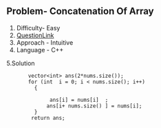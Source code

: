 ## Problem- Concatenation Of Array
1. Difficulty- Easy 
2. [QuestionLink](https://leetcode.com/problems/concatenation-of-array/)
3. Approach - Intuitive 
4. Language - C++


5.Solution
 
           vector<int> ans(2*nums.size());
           for (int  i = 0; i < nums.size(); i++)
             {
    
                  ans[i] = nums[i]  ;
                 ans[i+ nums.size() ] = nums[i];
             }
            return ans;
   
      
        
